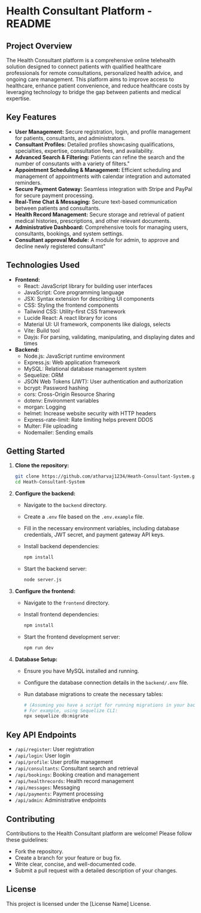 # Health Consultant Platform - README

## Project Overview

The Health Consultant platform is a comprehensive online telehealth solution designed to connect patients with qualified healthcare professionals for remote consultations, personalized health advice, and ongoing care management. This platform aims to improve access to healthcare, enhance patient convenience, and reduce healthcare costs by leveraging technology to bridge the gap between patients and medical expertise.

## Key Features

*   **User Management:** Secure registration, login, and profile management for patients, consultants, and administrators.
*   **Consultant Profiles:** Detailed profiles showcasing qualifications, specialties, expertise, consultation fees, and availability.
*   **Advanced Search & Filtering:** Patients can refine the search and the number of consutants with a variety of filters."
*   **Appointment Scheduling & Management:** Efficient scheduling and management of appointments with calendar integration and automated reminders.
*   **Secure Payment Gateway:** Seamless integration with Stripe and PayPal for secure payment processing.
*   **Real-Time Chat & Messaging:** Secure text-based communication between patients and consultants.
*   **Health Record Management:** Secure storage and retrieval of patient medical histories, prescriptions, and other relevant documents.
*   **Administrative Dashboard:** Comprehensive tools for managing users, consultants, bookings, and system settings.
*    **Consultant approval Module:** A module for admin, to approve and decline newly registered consultant"

## Technologies Used

*   **Frontend:**
    *   React: JavaScript library for building user interfaces
    *   JavaScript: Core programming language
    *   JSX: Syntax extension for describing UI components
    *   CSS: Styling the frontend components
    *   Tailwind CSS: Utility-first CSS framework
    *    Lucide React: A react library for icons
    *   Material UI: UI framework, components like dialogs, selects
    *   Vite: Build tool
    *   Dayjs: For parsing, validating, manipulating, and displaying dates and times
*   **Backend:**
    *   Node.js: JavaScript runtime environment
    *   Express.js: Web application framework
    *   MySQL: Relational database management system
    *   Sequelize: ORM
    *   JSON Web Tokens (JWT): User authentication and authorization
    *   bcrypt: Password hashing
    *   cors: Cross-Origin Resource Sharing
    *   dotenv: Environment variables
    *   morgan: Logging
    *    helmet: Increase website security with HTTP headers
    *    Express-rate-limit: Rate limiting helps prevent DDOS
    *   Multer: File uploading
    *   Nodemailer: Sending emails

## Getting Started

1.  **Clone the repository:**

    ```bash
    git clone https://github.com/atharvaj1234/Heath-Consultant-System.git
    cd Heath-Consultant-System
    ```

2.  **Configure the backend:**

    *   Navigate to the `backend` directory.
    *   Create a `.env` file based on the `.env.example` file.
    *   Fill in the necessary environment variables, including database credentials, JWT secret, and payment gateway API keys.
    *   Install backend dependencies:

        ```bash
        npm install
        ```

    *   Start the backend server:

        ```bash
        node server.js
        ```

3.  **Configure the frontend:**

    *   Navigate to the `frontend` directory.
    *   Install frontend dependencies:

        ```bash
        npm install
        ```

    *   Start the frontend development server:

        ```bash
        npm run dev
        ```

4.  **Database Setup:**

    *   Ensure you have MySQL installed and running.
    *   Configure the database connection details in the `backend/.env` file.
    *   Run database migrations to create the necessary tables:

        ```bash
        # (Assuming you have a script for running migrations in your backend)
        # For example, using Sequelize CLI:
        npx sequelize db:migrate
        ```

## Key API Endpoints

*   `/api/register`: User registration
*   `/api/login`: User login
*   `/api/profile`: User profile management
*   `/api/consultants`: Consultant search and retrieval
*   `/api/bookings`: Booking creation and management
*   `/api/healthrecords`: Health record management
*   `/api/messages`: Messaging
*   `/api/payments`: Payment processing
*   `/api/admin`: Administrative endpoints

## Contributing

Contributions to the Health Consultant platform are welcome! Please follow these guidelines:

*   Fork the repository.
*   Create a branch for your feature or bug fix.
*   Write clear, concise, and well-documented code.
*   Submit a pull request with a detailed description of your changes.

## License

This project is licensed under the [License Name] License.